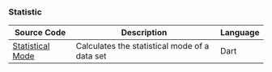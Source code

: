 ### Statistic
| Source Code | Description | Language |
| --- | --- | --- |    
|[Statistical Mode](http://tpcg.io/_4HQ1XN)|Calculates the statistical mode of a data set|Dart|  
